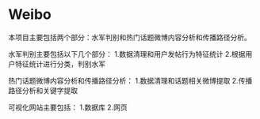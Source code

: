 # Weibo
本项目主要包括两个部分：水军判别和热门话题微博内容分析和传播路径分析。

水军判别主要包括以下几个部分：
1.数据清理和用户发帖行为特征统计
2.根据用户特征统计进行分类，判别水军

热门话题微博内容分析和传播路径分析：
1.数据清理和话题相关微博提取
2.传播路径分析和关键字提取

可视化网站主要包括：
1.数据库
2.网页